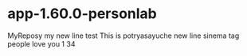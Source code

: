 # app-1.60.0-personlab
MyReposy
my new line test
This is potryasayuche
new line sinema tag
people love you 
1
34
